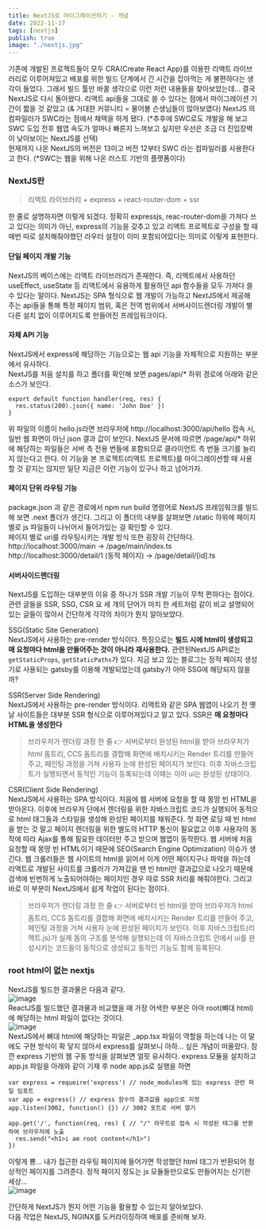 ```yaml
---
title: NextJS로 마이그레이션하기 - 개념
date: 2022-11-17
tags: [nextjs]
publish: true
image: "./nextjs.jpg"
---
```


기존에 개발된 프로젝트들이 모두 CRA(Create React App)를 이용한 리액트 라이브러리로 이루어져있고 배포를 위한 빌드 단계에서 긴 시간을 잡아먹는 게 불편하다는 생각이 들었다. 그래서 빌드 툴만 바꿀 생각으로 이런 저런 내용들을 찾아보았는데... 결국 NextJS로 다시 돌아왔다. 리액트 api들을 그대로 쓸 수 있다는 점에서 마이그레이션 기간이 짧을 것 같았고 (& 거대한 커뮤니티 = 물어볼 슨생님들이 많아보였다) NextJS 의 컴파일러가 SWC라는 점에서 채택을 하게 됐다. (*추후에 SWC로도 개발을 해 보고 SWC 도입 전후 웹앱 속도가 얼마나 빠른지 느껴보고 싶지만 우선은 조금 더 진입장벽이 낮아보이는 NextJS를 선택)   
현재까지 나온 NextJS의 버전은 13이고 버전 12부터 SWC 라는 컴파일러를 사용한다고 한다. (*SWC는 웹을 위해 나온 러스트 기반의 플랫폼이다)   

### NextJS란
> 리액트 라이브러리 + express + react-router-dom + ssr   

한 줄로 설명하자면 이렇게 되겠다. 정확히 expressjs, reac-router-dom을 가져다 쓰고 있다는 의미가 아닌, express의 기능을 갖추고 있고 리액트 프로젝트로 구성을 할 때 매번 따로 설치해줘야했던 라우터 설정이 이미 포함되어있다는 의미로 이렇게 표현한다.   

#### 단일 페이지 개발 기능
NextJS의 베이스에는 리액트 라이브러리가 존재한다. 즉, 리액트에서 사용하던 useEffect, useState 등 리액트에서 유용하게 활용하던 api 함수들을 모두 가져다 쓸 수 있다는 말이다. NextJS는 SPA 형식으로 웹 개발이 가능하고 NextJS에서 제공해 주는 api들을 통해 특정 페이지 범위, 혹은 전역 범위에서 서버사이드렌더링 개발이 별다른 설치 없이 이루어지도록 만들어진 프레임워크이다.   

#### 자체 API 기능
NextJS에서 express에 해당하는 기능으로는 웹 api 기능을 자체적으로 지원하는 부분에서 유사하다.      
NextJS를 처음 설치를 하고 폴더를 확인해 보면 pages/api/* 하위 경로에 아래와 같은 소스가 보인다.   
```js{numberLines: true}
export default function handler(req, res) {
  res.status(200).json({ name: 'John Doe' })
}
```
위 파일의 이름이 hello.js라면 브라우저에 http://localhost:3000/api/hello 접속 시, 일반 웹 화면이 아닌 json 결과 값이 보인다. NextJS 문서에 따르면 /page/api/* 하위에 해당하는 파일들은 서버 측 전용 번들에 포함되므로 클라이언트 측 번들 크기를 늘리지 않는다고 한다. 이 기능을 본 프로젝트(리액트 프로젝트)를 마이그레이션할 때 사용할 것 같지는 않지만 일단 지금은 이런 기능이 있구나 하고 넘어가자.   

#### 페이지 단위 라우팅 기능
package.json 과 같은 경로에서 npm run build 명령어로 NextJS 프레임워크를 빌드해 보면 .next 폴더가 생긴다. 그리고 이 폴더의 내부를 살펴보면 /static 하위에 페이지별로 js 파일들이 나뉘어서 들어가있는 걸 확인할 수 있다.   
페이지 별로 uri를 라우팅시키는 개발 방식 또한 굉장히 간단하다.   
http://localhost:3000/main -> /page/main/index.ts   
http://localhost:3000/detail/1 (동적 페이지) -> /page/detail/[id].ts


#### 서버사이드렌더링
NextJS를 도입하는 대부분의 이유 중 하나가 SSR 개발 기능이 무척 편하다는 점이다. 관련 글들을 SSR, SSG, CSR 요 세 개의 단어가 마치 한 세트처럼 같이 비교 설명되어 있는 글들이 많아서 간단하게 각각의 차이가 뭔지 알아보았다.    

SSG(Static Site Generation)   
NextJS에서 사용하는 pre-render 방식이다. 특징으로는 **빌드 시에 html이 생성되고 매 요청마다 html을 만들어주는 것이 아니라 재사용한다.** 관련된NextJS API로는 `getStaticProps`, `getStaticPaths`가 있다. 지금 보고 있는 블로그는 정적 페이지 생성기로 사용되는 gatsby를 이용해 개발되었는데 gatsby가 아마 SSG에 해당되지 않을까?   

SSR(Server Side Rendering)   
NextJS에서 사용하는 pre-render 방식이다. 리액트와 같은 SPA 웹앱이 나오기 전 옛날 사이트들은 대부분 SSR 형식으로 이루어져있다고 알고 있다. SSR은 **매 요청마다 HTML을 생성한다**     
> 브라우저가 렌더링 과정 한 줄 👉 서버로부터 완성된 html을 받아 브라우저가 html 돔트리, CCS 돔트리를 결합해 화면에 배치시키는 Render 트리를 만들어 주고, 페인팅 과정을 거쳐 사용자 눈에 완성된 페이지가 보인다. 이후 자바스크립트가 실행되면서 동적인 기능이 등록되는데 이때는 이미 ui는 완성된 상태이다.

CSR(Client Side Rendering)   
NextJS에서 사용하는 SPA 방식이다. 처음에 웹 서버에 요청을 할 때 몽땅 빈 HTML을 받아온다. 이후에 브라우저 단에서 렌더링을 위한 자바스크립트 코드가 실행되어 동적으로 html 태그들과 스타일을 생성해 완성된 페이지를 채워준다. 첫 화면 로딩 때 빈 html을 받는 것 말고 페이지 렌더링을 위한 별도의 HTTP 통신이 필요없고 이후 사용자의 동작에 따라 Ajax를 통해 필요한 데이터만 주고 받으며 웹앱이 동작한다. 웹 서버에 처음 요청할 때 몽땅 빈 HTML이기 때문에 SEO(Search Engine Optimization) 이슈가 생긴다. 웹 크롤러들은 웹 사이트의 html을 읽어서 이게 어떤 페이지구나 파악을 하는데 리액트로 개발된 사이트를 크롤러가 가져갔을 땐 빈 html만 결과값으로 나오기 때문에 검색에 빈번하게 노출되어야하는 페이지인 경우 따로 SSR 처리를 해줘야한다. 그리고 바로 이 부분이 NextJS에서 쉽게 작업이 된다는 점이다.

> 브라우저가 렌더링 과정 한 줄 👉 서버로부터 빈 html을 받아 브라우저가 html 돔트리, CCS 돔트리를 결합해 화면에 배치시키는 Render 트리를 만들어 주고, 페인팅 과정을 거쳐 사용자 눈에 완성된 페이지가 보인다. 이후 자바스크립트(리액트.js)가 실제 돔의 구조를 분석해 실행되는데 이 자바스크립트 안에서 ui를 완성시키는 코드들이 동적으로 생성되고 동적인 기능도 함께 등록된다.

### root html이 없는 nextjs
NextJS를 빌드한 결과물은 다음과 같다.   
![image](https://user-images.githubusercontent.com/24996316/202131938-87e20156-8380-484e-8338-093227c268e7.png)   
ReactJS를 빌드했던 결과물과 비교했을 때 가장 어색한 부분은 아마 root(뼈대 html)에 해당하는 html 파일이 없다는 것이다.   
![image](https://user-images.githubusercontent.com/24996316/202132315-c0ef4078-55fb-40de-8b2f-0b178abbe68d.png)   
NextJS에서 뼈대 html에 해당하는 파일은 _app.tsx 파일이 역할을 하는데 나는 이 말에도 구현 방식이 확 닿지 않아서 express를 살펴보니 아하... 싶은 개념이 떠올랐다. 잠깐 express 기반의 웹 구동 방식을 살펴보면 얼핏 유사하다. express 모듈을 설치하고 app.js 파일을 아래와 같이 기재 후 node app.js로 실행을 하면   

```js{numberLines: true}
var express = requeire('express') // node_modules에 있는 express 관련 파일 임포트
var app = express() // express 함수의 결과값을 app으로 지정
app.listen(3002, function() {}) // 3002 포트로 서버 열기

app.get('/', function(req, res) { // "/" 라우트로 접속 시 작성된 태그를 반환하여 브라우저에 노출
  res.send("<h1>i am root content</h1>")
})
```

이렇게 뿅... 내가 접근한 라우팅 페이지에 들어가면 작성했던 html 태그가 반환되어 정상적인 페이지를 그려준다. 정적 페이지 정도는 js 모듈들만으로도 만들어지는 신기한 세상...   
![image](https://user-images.githubusercontent.com/24996316/202136308-1b88e877-5840-4941-bbcb-40d2051f2159.png)   


간단하게 NextJS가 뭔지 어떤 기능을 활용할 수 있는지 알아보았다.   
다음 작업은 NextJS, NGINX를 도커라이징하여 배포를 준비해 보자.   






